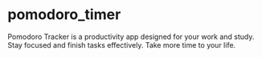 # pomodoro_timer

Pomodoro Tracker is a productivity app designed for your work and study. Stay focused and finish tasks effectively. Take more time to your life.
